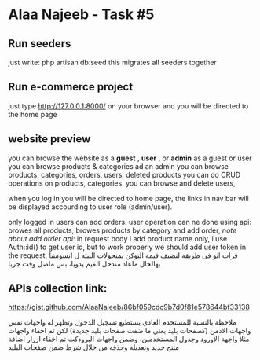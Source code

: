 # Alaa Najeeb - Task #5


## Run seeders
just write:
php artisan db:seed
this migrates all seeders together

 

## Run e-commerce project
just type http://127.0.0.1:8000/ on your browser and you will be directed to the home page

 
## website preview
you can browse the website as a **guest** , **user** , or **admin**
as a guest or user you can browse products & categories
ad an admin you can browse products, categories, orders, users, deleted products
you can do CRUD operations on products, categories. you can browse and delete users, 

when you log in you will be directed to home page, the links in nav bar will be displayed accourding to user role (admin/user).

only logged in users can add orders.
user operation can ne done using api:
browes all products, browes products by category and add order,
*note about add order api*: in request body i add product name only, i use Auth::id() to get user id, but to work properly we should add user token in the request, 
قرات انو في طريقة لنضيف قيمة التوكن بمتحولات البيئه ل انسومنيا بهالحال ماعاد مندخل القيم يدويا، بس ماضل وقت جربا


## APIs collection link:
https://gist.github.com/AlaaNajeeb/86bf059cdc9b7d0f81e578644bf33138



ملاحظة
بالنسبة للمستخدم العادي يستطيع تسجيل الدخول وتظهر له واجهات نفس واجهات الادمن (كصفحات بليد يعني ما ضفت صفحات بليد جديدة) لكن تم اخفاء واجهات مثلا واجهة الاورود وجدول المستخدمين، وضمن واجهات البرودكت تم اخفاء ازرار اضافة منتج جديد وتعديله وحذفه  من خلال شرط ضمن صفحات البليد
